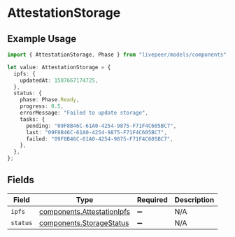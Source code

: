 # AttestationStorage

## Example Usage

```typescript
import { AttestationStorage, Phase } from "livepeer/models/components";

let value: AttestationStorage = {
  ipfs: {
    updatedAt: 1587667174725,
  },
  status: {
    phase: Phase.Ready,
    progress: 0.5,
    errorMessage: "Failed to update storage",
    tasks: {
      pending: "09F8B46C-61A0-4254-9875-F71F4C605BC7",
      last: "09F8B46C-61A0-4254-9875-F71F4C605BC7",
      failed: "09F8B46C-61A0-4254-9875-F71F4C605BC7",
    },
  },
};
```

## Fields

| Field                                                                    | Type                                                                     | Required                                                                 | Description                                                              |
| ------------------------------------------------------------------------ | ------------------------------------------------------------------------ | ------------------------------------------------------------------------ | ------------------------------------------------------------------------ |
| `ipfs`                                                                   | [components.AttestationIpfs](../../models/components/attestationipfs.md) | :heavy_minus_sign:                                                       | N/A                                                                      |
| `status`                                                                 | [components.StorageStatus](../../models/components/storagestatus.md)     | :heavy_minus_sign:                                                       | N/A                                                                      |